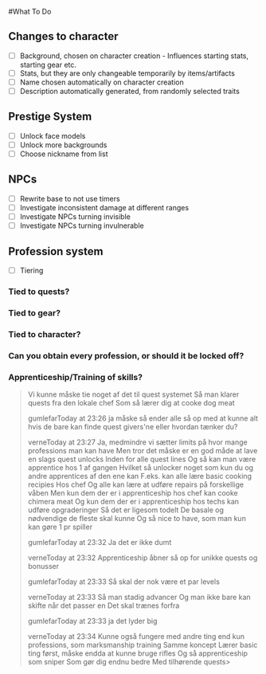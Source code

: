 #What To Do

## Changes to character
- [ ] Background, chosen on character creation - Influences starting stats, starting gear etc.
- [ ] Stats, but they are only changeable temporarily by items/artifacts
- [ ] Name chosen automatically on character creation
- [ ] Description automatically generated, from randomly selected traits

## Prestige System
- [ ] Unlock face models
- [ ] Unlock more backgrounds
- [ ] Choose nickname from list

## NPCs
- [ ] Rewrite base to not use timers
- [ ] Investigate inconsistent damage at different ranges
- [ ] Investigate NPCs turning invisible
- [ ] Investigate NPCs turning invulnerable

## Profession system
- [ ] Tiering

### Tied to quests?
### Tied to gear?
### Tied to character?
### Can you obtain every profession, or should it be locked off?
### Apprenticeship/Training of skills? 

>Vi kunne måske tie noget af det til quest systemet
>Så man klarer quests fra den lokale chef
>Som så lærer dig at cooke dog meat
> 
>gumlefarToday at 23:26
>ja måske
>så ender alle så op med at kunne alt
>hvis de bare kan finde quest givers'ne
>eller hvordan tænker du?
> 
>verneToday at 23:27
>Ja, medmindre vi sætter limits på hvor mange professions man kan have
>Men tror det måske er en god måde at lave en slags quest unlocks
>Inden for alle quest lines
>Og så kan man være apprentice hos 1 af gangen
>Hvilket så unlocker noget som kun du og andre apprentices af den ene kan
>F.eks. kan alle lære basic cooking recipies
>Hos chef
>Og alle kan lære at udføre repairs på forskellige våben
>Men kun dem der er i apprenticeship hos chef kan cooke chimera meat
>Og kun dem der er i apprenticeship hos techs kan udføre opgraderinger
>Så det er ligesom todelt
>De basale og nødvendige de fleste skal kunne
>Og så nice to have, som man kun kan gøre 1 pr spiller
> 
>gumlefarToday at 23:32
>Ja det er ikke dumt
> 
>verneToday at 23:32
>Apprenticeship åbner så op for unikke quests og bonusser
> 
>gumlefarToday at 23:33
>Så skal der nok være et par levels
> 
>verneToday at 23:33
>Så man stadig advancer
>Og man ikke bare kan skifte når det passer en
>Det skal trænes forfra
> 
>gumlefarToday at 23:33
>ja det lyder big
> 
>verneToday at 23:34
>Kunne også fungere med andre ting end kun professions, som marksmanship training
>Samme koncept
>Lærer basic ting først, måske endda at kunne bruge rifles
>Og så apprenticeship som sniper
>Som gør dig endnu bedre
>Med tilhørende quests>